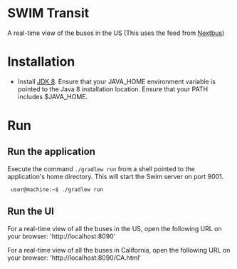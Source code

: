 # SWIM Transit

A real-time view of the buses in the US (This uses the feed from [Nextbus](https://www.nextbus.com/xmlFeedDocs/NextBusXMLFeed.pdf))

# Installation

* Install [JDK 8](http://www.oracle.com/technetwork/java/javase/downloads/jdk8-downloads-2133151.html). Ensure that your JAVA_HOME environment variable is pointed to the Java 8 installation location. Ensure that your PATH includes $JAVA_HOME.

# Run

## Run the application
Execute the command `./gradlew run` from a shell pointed to the application's home directory. This will start the Swim server on port 9001.
   ```console
    user@machine:~$ ./gradlew run
   ```

## Run the UI
For a real-time view of all the buses in the US, open the following URL on your browser: 'http://localhost:8090'

For a real-time view of all the buses in California, open the following URL on your browser: 'http://localhost:8090/CA.html'

 
